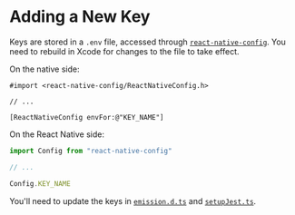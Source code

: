# Adding a New Key

Keys are stored in a `.env` file, accessed through [`react-native-config`](https://github.com/luggit/react-native-config). You need to rebuild in Xcode for changes to the file to take effect.

On the native side:

```objc
#import <react-native-config/ReactNativeConfig.h>

// ...

[ReactNativeConfig envFor:@"KEY_NAME"]
```

On the React Native side:

```ts
import Config from "react-native-config"

// ...

Config.KEY_NAME
```

You'll need to update the keys in [`emission.d.ts`](https://github.com/artsy/eigen/blob/869d35e0d83d4afae2cb62ebeab924f420944b0f/typings/emission.d.ts#L58-L72) and [`setupJest.ts`](https://github.com/artsy/eigen/blob/4654bacbcdc8624fb2799e9f86ad7717c5ab604b/src/setupJest.ts#L319-L331).
